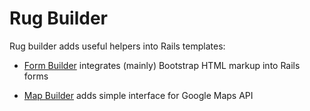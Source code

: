 # Rug Builder

Rug builder adds useful helpers into Rails templates:

- [Form Builder](form_builder.md) integrates (mainly) Bootstrap HTML markup into Rails forms

- [Map Builder](map_builder.md) adds simple interface for Google Maps API
